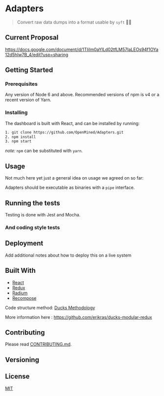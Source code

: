 # Adapters

> Convert raw data dumps into a format usable by `syft` 🔢🐠

## Current Proposal

https://docs.google.com/document/d/1TIiIm0aYILd02tfLM57IaLEOs94f1OYa12d5hIw7B_4/edit?usp=sharing

## Getting Started

### Prerequisites
Any version of Node 6 and above. Recommended versions of npm is v4 or a recent version of Yarn.

### Installing
The dashboard is built with React, and can be installed by running:

```bash
1. git clone https://github.com/OpenMined/Adapters.git
2. npm install
3. npm start
```
_note:_ `npm` can be substituted with `yarn`.

## Usage

Not much here yet just a general idea on usage we agreed on so far:

Adapters should be executable as binaries with a `pipe` interface.

## Running the tests
Testing is done with Jest and Mocha.

### And coding style tests

## Deployment

Add additional notes about how to deploy this on a live system

## Built With
* [React](https://reactjs.org/)
* [Redux](http://redux.js.org/)
* [Radium](https://github.com/FormidableLabs/radium)
* [Recompose](https://github.com/acdlite/recompose)

Code structure method: [Ducks Methodology](https://medium.com/@scbarrus/the-ducks-file-structure-for-redux-d63c41b7035c)

More information here : https://github.com/erikras/ducks-modular-redux

## Contributing

Please read [CONTRIBUTING.md]().

## Versioning

## License

[MIT](LICENSE)
